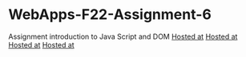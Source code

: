 # WebApps-F22-Assignment-6
Assignment introduction to Java Script and DOM
[Hosted at](https://44-563-web-apps-f22.github.io/44563-webapps-assignment-6-TejaswiniK26/)
[Hosted at](musician.html)
[Hosted at](discount.html)
[Hosted at](vacation.html)